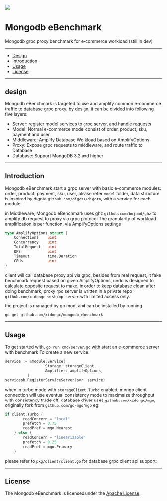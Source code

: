 <p align="left">
  <a href="https://goreportcard.com/report/github.com/xidongc/mongodb_ebenchmark"><img src="https://goreportcard.com/badge/github.com/xidongc/mongodb_ebenchmark"></a>
</p>

# Mongodb eBenchmark

Mongodb grpc proxy benchmark for e-commerce workload (still in dev)

-------------------------
- [Design](#design)
- [Introduction](#introduction)
- [Usage](#usage)
- [License](#license)

-------------------------
## design

Mongodb eBenchmark is targeted to use and amplify common e-commerce traffic to database grpc proxy. by design, it can be divided into following five layers:

- Server: register model services to grpc server, and handle requests
- Model: Normal e-commerce model consist of order, product, sku, payment and user
- Middleware: Amplify Database Workload based on AmplifyOptions
- Proxy: Expose grpc requests to middleware, and route traffic to Database
- Database: Support MongoDB 3.2 and higher

-------------------------
## Introduction

Mongodb eBenchmark start a grpc server with basic e-commerce modules: order, product,
payment, sku, user, please refer `model` folder, data structure is inspired by digota
`github.com/digota/digota`, with a service for each module 

in Middleware, Mongodb eBenchmark uses ghz `github.com/bojand/ghz` to amplify db request to proxy via grpc protocol
The granularity of workload amplification is per function, via AmplifyOptions settings

```go
type AmplifyOptions struct {
	Connections    uint			
	Concurrency    uint			
	TotalRequest   uint			
	QPS            uint			
	Timeout        time.Duration	
	CPUs           uint			
}
```

client will call database proxy api via grpc, besides from real request, it fake benchmark 
request based on given AmplifyOptions, undo is designed to calculate opposite request to make, 
in order to keep database clean after doing benchmark, proxy rpc server is written in a private
repo `github.com/xidongc-wish/mp-server` with limited access only. 

the project is managed by go mod, and can be installed by running

```bash
go get github.com/xidongc/mongodb_ebenchmark
```

-------------------------
## Usage

To get started with, `go run cmd/server.go` with start an e-commerce server with benchmark
To create a new service:
```go
service := &module.Service{
                  Storage: storageClient,
                  Amplifier: amplifyOptions,
	      }
servicepb.RegisterServiceServer(svr, service)
```

when in turbo mode with `storageClient.Turbo` enabled, mongo client connection will use eventual 
consistency mode to maximaize throughput with consistency trade off, database driver uses 
`github.com/xidongc/mgo`, originally fork from `github.com/go-mgo/mgo` eg:

```go
if client.Turbo {
		readConcern = "local"
		prefetch = 0.75
		readPref = mgo.Nearest
	} else {
		readConcern = "linearizable"
		prefetch = 0.25
		readPref = mgo.Primary
	}
```

please refer to  `pkg/client/client.go` for database grpc client api support:

-------------------------
## License

The Mongodb eBenchmark is licensed under the [Apache License](LICENSE).
